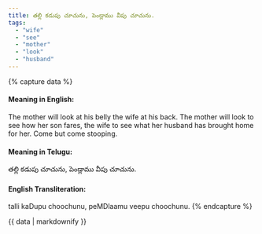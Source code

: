 ```yaml
---
title: తల్లి కడుపు చూచును, పెండ్లాము వీపు చూచును.
tags:
  - "wife"
  - "see"
  - "mother"
  - "look"
  - "husband"
---
```


{% capture data %}
#### Meaning in English:
The mother will look at his belly the wife at his back.
The mother will look to see how her son fares, the wife to see what her husband has brought home for her.
Come but come stooping.

#### Meaning in Telugu:
తల్లి కడుపు చూచును, పెండ్లాము వీపు చూచును.

#### English Transliteration:
talli kaDupu choochunu, peMDlaamu veepu choochunu.
{% endcapture %}

{{ data | markdownify }}

